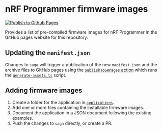 # nRF Programmer firmware images

[![Publish to Github Pages](https://github.com/NordicSemiconductor/nrfprogrammer-firmware-images/actions/workflows/publishToGHPages.yml/badge.svg?branch=saga)](https://github.com/NordicSemiconductor/nrfprogrammer-firmware-images/actions/workflows/publishToGHPages.yml)

Provides a list of pre-compiled firmware images for nRF Programmer in the GitHub
pages website for this repository.

## Updating the `manifest.json`

Changes to `saga` will trigger a publication of the new `manifest.json` and the
archive files to GitHub pages using the
[`publishToGHPages` action](.github/workflows/publishToGHPages.yml) which runs
the [`generate-assets.ts`](./generate-assets.ts) script.

## Adding firmware images

1. Create a folder for the application in [`applications`](./applications).
2. Add one or more files containing the installable firmware images.
3. Document the application in a JSON document following the existing examples.
4. Push the changes to `saga` directly, or create a PR.
